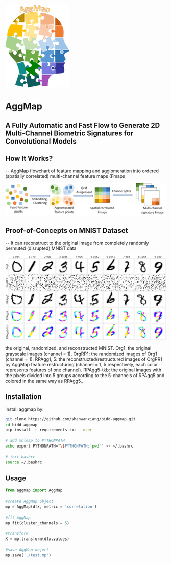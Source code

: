 ![alt text](./doc/logo.png)


# AggMap

## A Fully Automatic and Fast Flow to Generate 2D Multi-Channel Biometric Signatures for Convolutional Models


## How It Works?

-- AggMap flowchart of feature mapping and agglomeration into ordered (spatially correlated) multi-channel feature maps (Fmaps

![how-it-works](./doc/how-it-works.png)

## Proof-of-Concepts on MNIST Dataset

-- It can reconstruct to the original image from completely randomly permuted (disrupted) MNIST data

![reconstruction](./doc/reconstruction.png)


the original, randomized, and reconstructed MNIST. Org1: the original grayscale images (channel = 1), OrgRP1: the randomized images of Org1 (channel = 1), RPAgg1, 5: the reconstructed/restructured images of OrgPR1 by AggMap feature restructuring (channel = 1, 5 respectively, each color represents features of one channel). RPAgg5-tkb: the original images with the pixels divided into 5 groups according to the 5-channels of RPAgg5 and colored in the same way as RPAgg5..



## Installation

install aggmap by:

```bash
git clone https://github.com/shenwanxiang/bidd-aggmap.git
cd bidd-aggmap
pip install -r requirements.txt --user

# add molmap to PYTHONPATH
echo export PYTHONPATH="\$PYTHONPATH:`pwd`" >> ~/.bashrc

# init bashrc
source ~/.bashrc
```


## Usage


```python
from aggmap import AggMap

#create AggMap object
mp = AggMap(dfx, metric = 'correlation')

#fit AggMap
mp.fit(cluster_channels = 5)

#transform
X = mp.transform(dfx.values)

#save AggMap object
mp.save('./test.mp')
```
